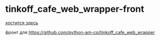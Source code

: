 # tinkoff_cafe_web_wrapper-front
[хостится здесь](https://subelta.github.io/tinkoff_cafe_web_wrapper-front/index.html)


фронт для https://github.com/python-am-cp/tinkoff_cafe_web_wrapper
